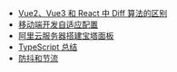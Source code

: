 -   <a href="template/No1">Vue2、Vue3 和 React 中 Diff 算法的区别</a>
-   <a href="template/No2">移动端开发自适应配置</a>
-   <a href="template/No3">阿里云服务器搭建宝塔面板</a>
-   <a href="template/No4">TypeScript 总结</a>
-   <a href="template/No5">防抖和节流</a>
